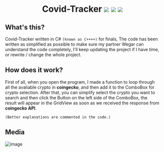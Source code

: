 <h1 align="center">
Covid-Tracker 
<img src="https://img.shields.io/badge/Made_by-spd-yellow" />
<img src="https://img.shields.io/badge/language-C%2B%2B-%23f34b7d.svg" />
<img src="https://img.shields.io/badge/platform-Windows-blue" />
</h1>

## What's this?
Covid-Tracker written in C# `(known as C++++)` for finals, The code has been written as simplified as possible to make sure my partner Wegar can understand the code completely, I'll keep updating the project if I have time, or rewrite / change the whole project.

## How does it work?
First of all, when you open the program, I made a function to loop through all the avaliable crypto in **coingecko**, and then add it to the ComboBox for crypto selection.
After that, you can simplify select the crypto you want to search and then click the Button on the left side of the ComboBox, the result will appear in the GridView as soon as we received the response from **coingecko API**.

`(Better explanations are commented in the code.)`

## Media
![image](https://cdn.discordapp.com/attachments/1104398853375012967/1159789638261682257/devenv_SBiBfx5nbg.png?ex=65324d45&is=651fd845&hm=0a5b87b99364bf3662f932a39bc8816b28f1e283362fa0e7476205d8e8a30125&)
